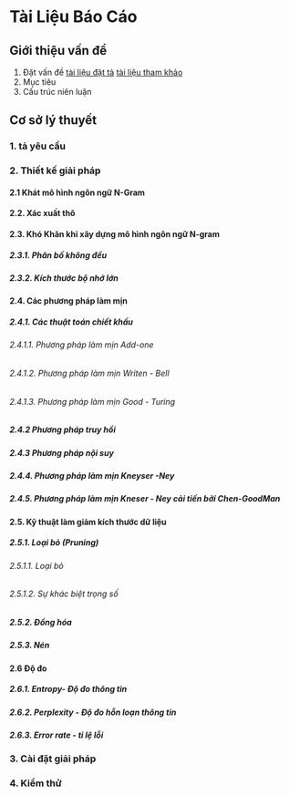# Tài Liệu Báo Cáo
## Giới thiệu vấn đề
  1. Đặt vấn đề
  [tài liệu đặt tả](https://docs.google.com/document/d/1ocwOlwGHonhTMeMczf8btRLfRV8x3YPGn6L3lNky77s/edit)
  [tài liệu tham khảo](file:///C:/Users/Hien/Downloads/test_tex.pdf)
  2. Mục tiêu
  3. Cấu trúc niên luận
  
## Cơ sở lý thuyết 
### 1.  tả yêu cầu
### 2. Thiết kế giải pháp
#### 2.1 Khát mô hình ngôn ngữ N-Gram
#### 2.2. Xác xuất thô
#### 2.3. Khó Khăn khi xây dựng mô hình ngôn ngữ N-gram
##### 2.3.1. Phân bố không đều
##### 2.3.2. Kích thước bộ nhớ lớn
#### 2.4. Các phương pháp làm mịn
##### 2.4.1. Các thuật toán chiết khấu
###### 2.4.1.1. Phương pháp làm mịn Add-one
###### 2.4.1.2. Phương pháp làm mịn Writen - Bell
###### 2.4.1.3. Phương pháp làm mịn Good - Turing
##### 2.4.2 Phương pháp truy hồi
##### 2.4.3 Phương pháp nội suy
##### 2.4.4. Phương pháp làm mịn Kneyser -Ney
##### 2.4.5. Phương pháp làm mịn Kneser - Ney cải tiến bởi Chen-GoodMan
#### 2.5. Kỹ thuật làm giảm kích thước dữ liệu
##### 2.5.1. Loại bỏ (Pruning)
###### 2.5.1.1. Loại bỏ
###### 2.5.1.2. Sự khác biệt trọng số
##### 2.5.2. Đồng hóa
##### 2.5.3.  Nén
#### 2.6 Độ đo
##### 2.6.1. Entropy- Độ đo thông tin
##### 2.6.2. Perplexity - Độ đo hỗn loạn thông tin
##### 2.6.3. Error rate - tỉ lệ lỗi
### 3. Cài đặt giải pháp
### 4. Kiểm thử

    
    
  
